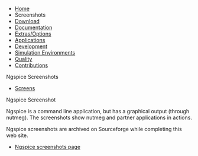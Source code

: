 



-   [Home](./index.html)
-   Screenshots
-   [Download](./download.html)
-   [Documentation](./docs.html)
-   [Extras/Options](./extras.html)
-   [Applications](./applic.html)
-   [Development](./devel.html)
-   [Simulation Environments](./resources.html)
-   [Quality](./quality.html)
-   [Contributions](./contrib.html)

Ngspice Screenshots

-   [Screens](#)

Ngspice Screenshot

Ngspice is a command line application, but has a graphical output (through nutmeg). The screenshots show nutmeg and partner applications in actions.

Ngspice screenshots are archived on Sourceforge while completing this web site.

-   [Ngspice screenshots page](https://sourceforge.net/project/screenshots.php?group_id=38962)

